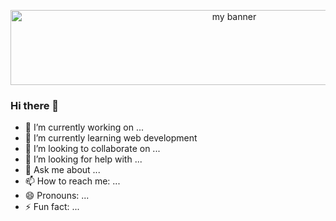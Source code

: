 
<p align="center">

<img width="700" height="120" src="https://user-images.githubusercontent.com/85490224/146217740-3bd39412-d088-463b-a2d2-de9a66683948.png" alt="my banner">

</p>

### Hi there 👋


- 🔭 I’m currently working on ...
- 🌱 I’m currently learning web development
- 👯 I’m looking to collaborate on ...
- 🤔 I’m looking for help with ...
- 💬 Ask me about ...
- 📫 How to reach me: ...
- 😄 Pronouns: ...
- ⚡ Fun fact: ...


